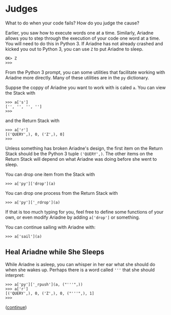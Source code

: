 # Judges

What to do when your code fails? How do you judge the cause?

Earlier, you saw how to execute words one at a time.
Similarly, Ariadne allows you to step through the execution of your code one word at a time.
You will need to do this in Python 3.
If Ariadne has not already crashed and kicked you out to Python 3,
you can use `Z` to put Ariadne to sleep.

    OK> Z
    >>>
   
From the Python 3 prompt, you can some utilities that facilitate working with Ariadne more directly.
Many of these utilities are in the `py` dictionary.

Suppse the coppy of Ariadne you want to work with is caled `a`.
You can view the Stack with

    >>> a['s']
    ['', '', '', '']
    >>>
    
and the Return Stack with
    
    >>> a['r']
    [('QUERY',), 0, ('Z',), 0]
    >>>

Unless something has broken Ariadne's design,
the first item on the Return Stack should be the Python 3 tuple `('QUERY',)`.
The other items on the Return Stack will depend on what Ariadne was doing before she went to sleep.

You can drop one item from the Stack with

    >>> a['py']['drop'](a)
    
You can drop one process from the Return Stack with

    >>> a['py']['_rdrop'](a)
    
If that is too much typing for you, feel free to define some functions of your own, or even modify Ariadne by adding `a['drop']` or something.

You can continue sailing with Ariadne with:

    >>> a['sail'](a)

## Heal Ariadne while She Sleeps

While Ariadne is asleep, you can whisper in her ear what she should do when she wakes up.
Perhaps there is a word called `'''` that she should interpret:

    >>> a['py']['_rpush'](a, ("'''",))
    >>> a['r']
    [('QUERY',), 0, ('Z',), 0, ("'''",), 1]
    >>>

([continue](./body8.md))
